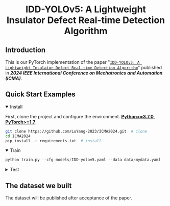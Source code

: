 <div align="left">

# <div align="center">IDD-YOLOv5: A Lightweight Insulator Defect Real-time Detection Algorithm</div>

## Introduction
This is our PyTorch implementation of the paper "[`IDD-YOLOv5: A Lightweight Insulator Defect Real-time Detection Algorithm`](https://doi.org/10.1109/icma61710.2024.10632897)" published in ***2024 IEEE International Conference on Mechatronics and Automation (ICMA)***.


## <div align="left">Quick Start Examples</div>

<details open>
<summary>Install</summary>

First, clone the project and configure the environment.
[**Python>=3.7.0**](https://www.python.org/), [**PyTorch>=1.7**](https://pytorch.org/get-started/locally/).

```bash
git clone https://github.com/LuYang-2023/ICMA2024.git  # clone
cd ICMA2024
pip install -r requirements.txt  # install
```
</details>

<details open>
<summary>Train</summary>



```python
python train.py --cfg models/IDD-yolov5.yaml --data data/mydata.yaml
```
</details>


<details>
<summary>Test</summary>


```bash
python val.py --data data/mydata.yaml --weights best.pt --task test
```
</details>

## <div align="left"> The dataset we built </div>
The dataset will be published after acceptance of the paper.
